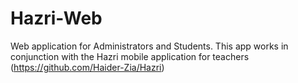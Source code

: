 # Hazri-Web
Web application for Administrators and Students. This app works in conjunction with the Hazri mobile application for teachers (https://github.com/Haider-Zia/Hazri)
